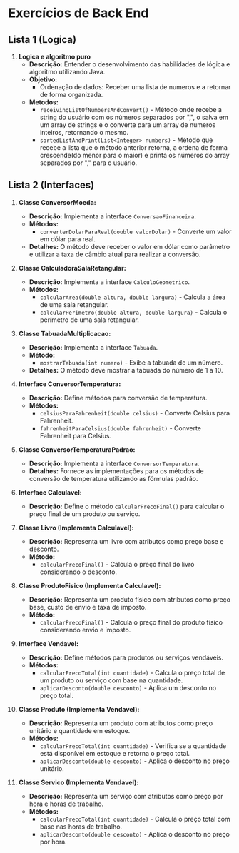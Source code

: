 # Exercícios de Back End

## Lista 1 (Logica)

1. **Logica e algoritmo puro**
   - **Descrição:**  Entender o desenvolvimento das habilidades de lógica e algoritmo utilizando Java.
   - **Objetivo:**
     - Ordenação de dados: Receber uma lista de numeros e a retornar de forma organizada.
   - **Metodos:**
      - `receivingListOfNumbersAndConvert()` - Método onde recebe a string do usuário com os números separados por ",", o salva em um array de strings e o converte para um array de numeros inteiros, retornando o mesmo.
      - `sortedListAndPrint(List<Integer> numbers)` - Método que recebe a lista que o método anterior retorna, a ordena de forma crescende(do menor para o maior) e printa os números do array separados por "," para o usuário. 

## Lista 2 (Interfaces)

1. **Classe ConversorMoeda:**
   - **Descrição:** Implementa a interface `ConversaoFinanceira`.
   - **Métodos:**
     - `converterDolarParaReal(double valorDolar)` - Converte um valor em dólar para real.
   - **Detalhes:** O método deve receber o valor em dólar como parâmetro e utilizar a taxa de câmbio atual para realizar a conversão.

2. **Classe CalculadoraSalaRetangular:**
   - **Descrição:** Implementa a interface `CalculoGeometrico`.
   - **Métodos:**
     - `calcularArea(double altura, double largura)` - Calcula a área de uma sala retangular.
     - `calcularPerimetro(double altura, double largura)` - Calcula o perímetro de uma sala retangular.

3. **Classe TabuadaMultiplicacao:**
   - **Descrição:** Implementa a interface `Tabuada`.
   - **Método:**
     - `mostrarTabuada(int numero)` - Exibe a tabuada de um número.
   - **Detalhes:** O método deve mostrar a tabuada do número de 1 a 10.

4. **Interface ConversorTemperatura:**
   - **Descrição:** Define métodos para conversão de temperatura.
   - **Métodos:**
     - `celsiusParaFahrenheit(double celsius)` - Converte Celsius para Fahrenheit.
     - `fahrenheitParaCelsius(double fahrenheit)` - Converte Fahrenheit para Celsius.

5. **Classe ConversorTemperaturaPadrao:**
   - **Descrição:** Implementa a interface `ConversorTemperatura`.
   - **Detalhes:** Fornece as implementações para os métodos de conversão de temperatura utilizando as fórmulas padrão.

6. **Interface Calculavel:**
   - **Descrição:** Define o método `calcularPrecoFinal()` para calcular o preço final de um produto ou serviço.

7. **Classe Livro (Implementa Calculavel):**
   - **Descrição:** Representa um livro com atributos como preço base e desconto.
   - **Método:**
     - `calcularPrecoFinal()` - Calcula o preço final do livro considerando o desconto.

8. **Classe ProdutoFisico (Implementa Calculavel):**
   - **Descrição:** Representa um produto físico com atributos como preço base, custo de envio e taxa de imposto.
   - **Método:**
     - `calcularPrecoFinal()` - Calcula o preço final do produto físico considerando envio e imposto.

9. **Interface Vendavel:**
   - **Descrição:** Define métodos para produtos ou serviços vendáveis.
   - **Métodos:**
     - `calcularPrecoTotal(int quantidade)` - Calcula o preço total de um produto ou serviço com base na quantidade.
     - `aplicarDesconto(double desconto)` - Aplica um desconto no preço total.

10. **Classe Produto (Implementa Vendavel):**
    - **Descrição:** Representa um produto com atributos como preço unitário e quantidade em estoque.
    - **Métodos:**
      - `calcularPrecoTotal(int quantidade)` - Verifica se a quantidade está disponível em estoque e retorna o preço total.
      - `aplicarDesconto(double desconto)` - Aplica o desconto no preço unitário.

11. **Classe Servico (Implementa Vendavel):**
    - **Descrição:** Representa um serviço com atributos como preço por hora e horas de trabalho.
    - **Métodos:**
      - `calcularPrecoTotal(int quantidade)` - Calcula o preço total com base nas horas de trabalho.
      - `aplicarDesconto(double desconto)` - Aplica o desconto no preço por hora.

